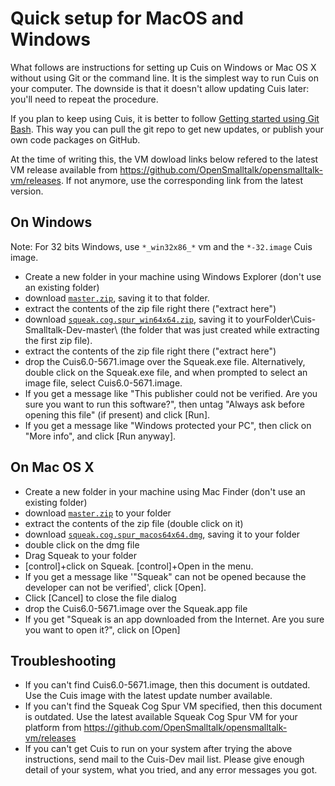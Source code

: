 # Quick setup for MacOS and Windows #

What follows are instructions for setting up Cuis on Windows or Mac OS X without using Git or the command line. It is the simplest way to run Cuis on your computer. The downside is that it doesn't allow updating Cuis later: you'll need to repeat the procedure.

If you plan to keep using Cuis, it is better to follow [Getting started using Git Bash](GettingStarted.md). This way you can pull the git repo to get new updates, or publish your own code packages on GitHub.

At the time of writing this, the VM dowload links below refered to the latest VM release available from https://github.com/OpenSmalltalk/opensmalltalk-vm/releases. If not anymore, use the corresponding link from the latest version. 

## On Windows ##
Note: For 32 bits Windows, use ```*_win32x86_*``` vm and the ```*-32.image``` Cuis image.
* Create a new folder in your machine using Windows Explorer (don't use an existing folder)
* download [`master.zip`](https://github.com/Cuis-Smalltalk/Cuis-Smalltalk-Dev/archive/master.zip), saving it to that folder.
* extract the contents of the zip file right there ("extract here")
* download [`squeak.cog.spur_win64x64.zip`](https://github.com/OpenSmalltalk/opensmalltalk-vm/releases/download/202205110711/squeak.cog.spur_win64x64.zip), saving it to yourFolder\Cuis-Smalltalk-Dev-master\ (the folder that was just created while extracting the first zip file).
* extract the contents of the zip file right there ("extract here")
* drop the Cuis6.0-5671.image over the Squeak.exe file. Alternatively, double click on the Squeak.exe file, and when prompted to select an image file, select Cuis6.0-5671.image.
* If you get a message like "This publisher could not be verified. Are you sure you want to run this software?", then untag "Always ask before opening this file" (if present) and click [Run].
* If you get a message like "Windows protected your PC", then click on "More info", and click [Run anyway].

## On Mac OS X ##
* Create a new folder in your machine using Mac Finder (don't use an existing folder)
* download [`master.zip`](https://github.com/Cuis-Smalltalk/Cuis-Smalltalk-Dev/archive/master.zip) to your folder
* extract the contents of the zip file (double click on it)
* download [`squeak.cog.spur_macos64x64.dmg`](https://github.com/OpenSmalltalk/opensmalltalk-vm/releases/download/202205110711/squeak.cog.spur_macos64x64.dmg), saving it to your folder
* double click on the dmg file
* Drag Squeak to your folder
* [control]+click on Squeak. [control]+Open in the menu.
* If you get a message like '"Squeak" can not be opened because the developer can not be verified', click [Open].
* Click [Cancel] to close the file dialog
* drop the Cuis6.0-5671.image over the Squeak.app file
* If you get "Squeak is an app downloaded from the Internet. Are you sure you want to open it?", click on [Open]

## Troubleshooting ##
* If you can't find Cuis6.0-5671.image, then this document is outdated. Use the Cuis image with the latest update number available.
* If you can't find the Squeak Cog Spur VM specified, then this document is outdated. Use the latest available Squeak Cog Spur VM for your platform from https://github.com/OpenSmalltalk/opensmalltalk-vm/releases
* If you can't get Cuis to run on your system after trying the above instructions, send mail to the Cuis-Dev mail list. Please give enough detail of your system, what you tried, and any error messages you got.
